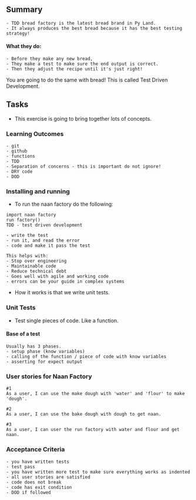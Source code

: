 ## Summary
```
- TDD bread factory is the latest bread brand in Py Land. 
- It always produces the best bread because it has the best testing strategy!
```
#### What they do:
```
- Before they make any new bread, 
- They make a test to make sure the end output is correct. 
- Then they adjust the recipe until it's just right!
```
You are going to do the same with bread! This is called Test Driven Development.

## Tasks
- This exercise is going to bring together lots of concepts.

### Learning Outcomes
```
- git
- github
- functions
- TDD
- Separation of concerns - this is important do not ignore!
- DRY code
- DOD
```
### Installing and running
- To run the naan factory do the following:
```
import naan factory
run factory()
TDD - test driven development
```
```
- write the test
- run it, and read the error
- code and make it pass the test
```
```
This helps with:
- Stop over engineering
- Maintainable code
- Reduce technical debt
- Goes well with agile and working code
- errors can be your guide in complex systems
```
- How it works is that we write unit tests.

### Unit Tests
- Test single pieces of code. Like a function.

#### Base of a test
```
Usually has 3 phases.
- setup phase (know variables)
- calling of the function / piece of code with know variables
- asserting for expect output
```
### User stories for Naan Factory
```
#1
As a user, I can use the make dough with 'water' and 'flour' to make 'dough'.

#2
As a user, I can use the bake dough with dough to get naan.

#3
As a user, I can user the run factory with water and flour and get naan.
```
### Acceptance Criteria
```
- you have written tests
- test pass
- you have written more test to make sure everything works as indented
- all user stories are satisfied
- code does not break
- code has exit condition
- DOD if followed
```